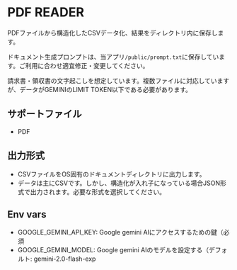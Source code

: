 # PDF READER
PDFファイルから構造化したCSVデータ化、結果をディレクトリ内に保存します。

ドキュメント生成プロンプトは、当アプリ`/public/prompt.txt`に保存しています。ご利用に合わせ適宜修正・変更してください。

請求書・領収書の文字起こしを想定しています。複数ファイルに対応していますが、データがGEMINIのLIMIT TOKEN以下である必要があります。

## サポートファイル
- PDF

## 出力形式
- CSVファイルをOS固有のドキュメントディレクトリに出力します。
- データは主にCSVです。しかし、構造化が入れ子になっている場合JSON形式で出力されます。必要な形式を選択してください。
  
## Env vars
- GOOGLE_GEMINI_API_KEY: Google gemini AIにアクセスするための鍵（必須
- GOOGLE_GEMINI_MODEL: Google gemini AIのモデルを設定する（デフォルト: gemini-2.0-flash-exp